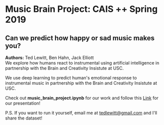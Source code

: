 
# Music Brain Project: CAIS ++ Spring 2019

## Can we predict how happy or sad music makes you?

**Authors:** Ted Lewitt, Ben Hahn, Jack Elliott <br>
We explore how humans react to instrumental using artificial intelligence in partnership with the Brain and Creativity Insistute at USC.

We use deep learning to predict human's emotional response to instrumental music in partnership with the Brain and Creativity Insistute at USC.

Check out **music_brain_project.ipynb** for our work and follow this [Link](https://www.slideshare.net/slideshow/embed_code/key/4EVG3rRu8nNaO) for our presentation!

P.S. If you want to run it yourself, email me at tedlewitt@gmail.com and I'll share the dataset!
